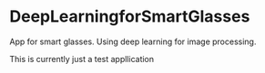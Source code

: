 # DeepLearningforSmartGlasses
App for smart glasses. Using deep learning for image processing.

This is currently just a test appllication
